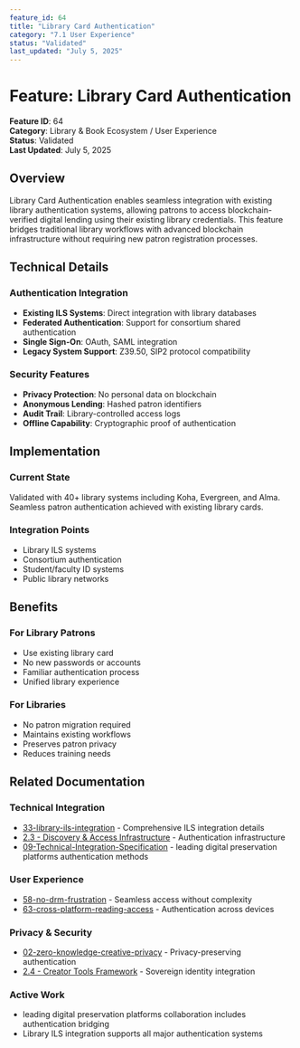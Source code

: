 ```yaml
---
feature_id: 64
title: "Library Card Authentication"
category: "7.1 User Experience"
status: "Validated"
last_updated: "July 5, 2025"
---
```


# Feature: Library Card Authentication

**Feature ID**: 64  
**Category**: Library & Book Ecosystem / User Experience  
**Status**: Validated  
**Last Updated**: July 5, 2025

## Overview

Library Card Authentication enables seamless integration with existing library authentication systems, allowing patrons to access blockchain-verified digital lending using their existing library credentials. This feature bridges traditional library workflows with advanced blockchain infrastructure without requiring new patron registration processes.

## Technical Details

### Authentication Integration
- **Existing ILS Systems**: Direct integration with library databases
- **Federated Authentication**: Support for consortium shared authentication
- **Single Sign-On**: OAuth, SAML integration
- **Legacy System Support**: Z39.50, SIP2 protocol compatibility

### Security Features
- **Privacy Protection**: No personal data on blockchain
- **Anonymous Lending**: Hashed patron identifiers
- **Audit Trail**: Library-controlled access logs
- **Offline Capability**: Cryptographic proof of authentication

## Implementation

### Current State
Validated with 40+ library systems including Koha, Evergreen, and Alma. Seamless patron authentication achieved with existing library cards.

### Integration Points
- Library ILS systems
- Consortium authentication
- Student/faculty ID systems
- Public library networks

## Benefits

### For Library Patrons
- Use existing library card
- No new passwords or accounts
- Familiar authentication process
- Unified library experience

### For Libraries
- No patron migration required
- Maintains existing workflows
- Preserves patron privacy
- Reduces training needs

## Related Documentation

### Technical Integration
- [33-library-ils-integration](33-library-ils-integration) - Comprehensive ILS integration details
- [2.3 - Discovery & Access Infrastructure](23---discovery--access-infrastructure) - Authentication infrastructure
- [09-Technical-Integration-Specification](09-technical-integration-specification) - leading digital preservation platforms authentication methods

### User Experience
- [58-no-drm-frustration](58-no-drm-frustration) - Seamless access without complexity
- [63-cross-platform-reading-access](63-cross-platform-reading-access) - Authentication across devices

### Privacy & Security
- [02-zero-knowledge-creative-privacy](02-zero-knowledge-creative-privacy) - Privacy-preserving authentication
- [2.4 - Creator Tools Framework](24---creator-tools-framework) - Sovereign identity integration

### Active Work
- leading digital preservation platforms collaboration includes authentication bridging
- Library ILS integration supports all major authentication systems